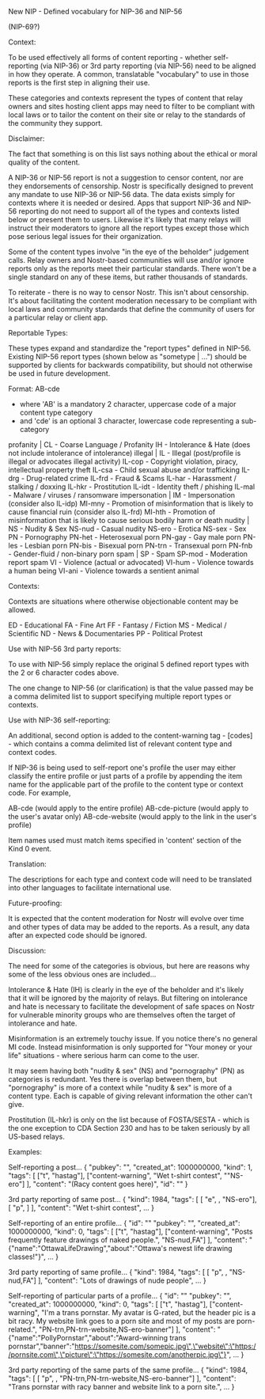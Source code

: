 New NIP - Defined vocabulary for NIP-36 and NIP-56

(NIP-69?)

Context:

To be used effectively all forms of content reporting - whether self-reporting (via NIP-36) or 3rd party reporting (via NIP-56) need to be aligned in how they operate. A common, translatable "vocabulary" to use in those reports is the first step in aligning their use.

These categories and contexts represent the types of content that relay owners and sites hosting client apps may need to filter to be compliant with local laws or to tailor the content on their site or relay to the standards of the community they support.



Disclaimer:

The fact that something is on this list says nothing about the ethical or moral quality of the content.

A NIP-36 or NIP-56 report is not a suggestion to censor content, nor are they endorsements of censorship. Nostr is specifically designed to prevent any mandate to use NIP-36 or NIP-56 data. The data exists simply for contexts where it is needed or desired. Apps that support NIP-36 and NIP-56 reporting do not need to support all of the types and contexts listed below or present them to users. Likewise it's likely that many relays will instruct their moderators to ignore all the report types except those which pose serious legal issues for their organization.

Some of the content types involve "in the eye of the beholder" judgement calls. Relay owners and Nostr-based communities will use and/or ignore reports only as the reports meet their particular standards. There won't be a single standard on any of these items, but rather thousands of standards.

To reiterate - there is no way to censor Nostr. This isn't about censorship. It's about facilitating the content moderation necessary to be compliant with local laws and community standards that define the community of users for a particular relay or client app.



Reportable Types:

These types expand and standardize the "report types" defined in NIP-56. Existing NIP-56 report types (shown below as "sometype | ...") should be supported by clients for backwards compatibility, but should not otherwise be used in future development.

Format: AB-cde
 - where 'AB' is a mandatory 2 character, uppercase code of a major content type category
 - and 'cde' is an optional 3 character, lowercase code representing a sub-category


profanity | CL - Coarse Language / Profanity
IH - Intolerance & Hate (does not include intolerance of intolerance)
illegal | IL - Illegal (post/profile is illegal or advocates illegal activity)
IL-cop - Copyright violation, piracy, intellectual property theft
IL-csa - Child sexual abuse and/or trafficking
IL-drg - Drug-related crime
IL-frd - Fraud & Scams
IL-har - Harassment / stalking / doxxing
IL-hkr - Prostitution
IL-idt - Identity theft / phishing
IL-mal - Malware / viruses / ransomware
impersonation | IM - Impersonation (consider also IL-idp)
MI-mny - Promotion of misinformation that is likely to cause financial ruin (consider also IL-frd)
MI-hth - Promotion of misinformation that is likely to cause serious bodily harm or death
nudity | NS - Nudity & Sex
NS-nud - Casual nudity
NS-ero - Erotica
NS-sex - Sex
PN - Pornography
PN-het - Heterosexual porn
PN-gay - Gay male porn
PN-les - Lesbian porn
PN-bis - Bisexual porn
PN-trn - Transexual porn
PN-fnb - Gender-fluid / non-binary porn
spam | SP - Spam
SP-mod - Moderation report spam
VI - Violence (actual or advocated)
VI-hum - Violence towards a human being
VI-ani - Violence towards a sentient animal



Contexts:

Contexts are situations where otherwise objectionable content may be allowed.

ED - Educational
FA - Fine Art
FF - Fantasy / Fiction
MS - Medical / Scientific
ND - News & Documentaries
PP - Political Protest



Use with NIP-56 3rd party reports:

To use with NIP-56 simply replace the original 5 defined report types with the 2 or 6 character codes above.

The one change to NIP-56 (or clarification) is that the value passed may be a comma delimited list to support specifying multiple report types or contexts.



Use with NIP-36 self-reporting:

An additional, second option is added to the content-warning tag - [codes] - which contains a comma delimited list of relevant content type and context codes.

If NIP-36 is being used to self-report one's profile the user may either classify the entire profile or just parts of a profile by appending the item name for the applicable part of the profile to the content type or context code. For example,

AB-cde (would apply to the entire profile)
AB-cde-picture (would apply to the user's avatar only)
AB-cde-website (would apply to the link in the user's profile)

Item names used must match items specified in 'content' section of the Kind 0 event.



Translation:

The descriptions for each type and context code will need to be translated into other languages to facilitate international use.



Future-proofing:

It is expected that the content moderation for Nostr will evolve over time and other types of data may be added to the reports. As a result, any data after an expected code should be ignored.



Discussion:

The need for some of the categories is obvious, but here are reasons why some of the less obvious ones are included...

Intolerance & Hate (IH) is clearly in the eye of the beholder and it's likely that it will be ignored by the majority of relays. But filtering on intolerance and hate is necessary to facilitate the development of safe spaces on Nostr for vulnerable minority groups who are themselves often the target of intolerance and hate.

Misinformation is an extremely touchy issue. If you notice there's no general MI code. Instead misinformation is only supported for "Your money or your life" situations - where serious harm can come to the user.

It may seem having both "nudity & sex" (NS) and "pornography" (PN) as categories is redundant. Yes there is overlap between them, but "pornography" is more of a context while "nudity & sex" is more of a content type. Each is capable of giving relevant information the other can't give.

Prostitution (IL-hkr) is only on the list because of FOSTA/SESTA - which is the one exception to CDA Section 230 and has to be taken seriously by all US-based relays.



Examples:


Self-reporting a post...
{
    "pubkey": "<pub-key>",
    "created_at": 1000000000,
    "kind": 1,
    "tags": [
      ["t", "hastag"],
      ["content-warning", "Wet t-shirt contest", ""NS-ero"]
    ],
    "content": "(Racy content goes here)",
    "id": "<event-id>"
}

3rd party reporting of same post...
{
  "kind": 1984,
  "tags": [
    [ "e", <eventId>, "NS-ero"],
    [ "p", <pubkey>]
  ],
  "content": "Wet t-shirt contest",
  ...
}


Self-reporting of an entire profile...
{
"id": "<event-id>"
    "pubkey": "<pub-key>",
    "created_at": 1000000000,
    "kind": 0,
    "tags": [
      ["t", "hastag"],
      ["content-warning", "Posts frequently feature drawings of naked people.", "NS-nud,FA"]
    ],
    "content": "{\"name\":\"OttawaLifeDrawing\",\"about\":\"Ottawa's newest life drawing classes!\"}",
    ...
}

3rd party reporting of same profile...
{
  "kind": 1984,
  "tags": [
    [ "p", <pubkey>, "NS-nud,FA"]
  ],
  "content": "Lots of drawings of nude people",
  ...
}


Self-reporting of particular parts of a profile...
{
"id": "<event-id>"
    "pubkey": "<pub-key>",
    "created_at": 1000000000,
    "kind": 0,
    "tags": [
      ["t", "hastag"],
      ["content-warning", "I'm a trans pornstar. My avatar is G-rated, but the header pic is a bit racy. My website link goes to a porn site and most of my posts are porn-related.", "PN-trn,PN-trn-website,NS-ero-banner"]
    ],
    "content": "{\"name\":\"PollyPornstar\",\"about\":\"Award-winning trans pornstar\",\"banner\":\"https://somesite.com/somepic.jpg\",\"website\":\"https://pornsite.com\",\"picture\":\"https://somesite.com/anotherpic.jpg\"}",
    ...
}

3rd party reporting of the same parts of the same profile...
{
  "kind": 1984,
  "tags": [
    [ "p", <pubkey>, "PN-trn,PN-trn-website,NS-ero-banner"]
  ],
  "content": "Trans pornstar with racy banner and website link to a porn site.",
  ...
}


